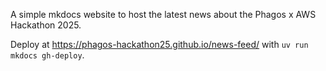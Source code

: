 A simple mkdocs website to host the latest news about the Phagos x AWS Hackathon 2025.

Deploy at https://phagos-hackathon25.github.io/news-feed/ with `uv run mkdocs gh-deploy`.